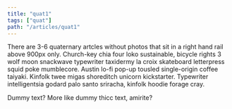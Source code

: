 ```yaml
---
title: "quat1"
tags: ["quat"]
path: "/articles/quat1"
---
```

There are 3-6 quaternary artcles without photos that sit in a right hand rail above 900px only. Church-key chia four loko sustainable, bicycle rights 3 wolf moon snackwave typewriter taxidermy la croix skateboard letterpress squid poke mumblecore. Austin lo-fi pop-up tousled single-origin coffee taiyaki. Kinfolk twee migas shoreditch unicorn kickstarter. Typewriter intelligentsia godard palo santo sriracha, kinfolk hoodie forage cray.

Dummy text? More like dummy thicc text, amirite?